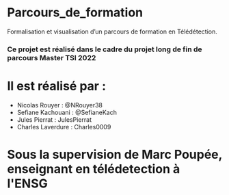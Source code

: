 # Parcours_de_formation
Formalisation et visualisation d’un parcours de formation en Télédétection.
### Ce projet est réalisé dans le cadre du projet long de fin de parcours Master TSI 2022
# Il est réalisé par : 
* Nicolas Rouyer : @NRouyer38
* Sefiane Kachouani : @SefianeKach
* Jules Pierrat :  JulesPierrat
* Charles Laverdure : Charles0009

# Sous la supervision de Marc Poupée, enseignant en télédetection à l'ENSG


